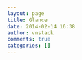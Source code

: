 ```yaml
---
layout: page
title: Glance
date: 2014-02-14 16:38
author: vnstack
comments: true
categories: []
---
```


